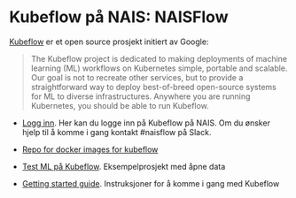 # Kubeflow på NAIS: NAISFlow

[Kubeflow](https://www.kubeflow.org/) er et open source prosjekt initiert av Google:

> The Kubeflow project is dedicated to making deployments of machine learning (ML) workflows on Kubernetes simple, portable and scalable. Our goal is not to recreate other services, but to provide a straightforward way to deploy best-of-breed open-source systems for ML to diverse infrastructures. Anywhere you are running Kubernetes, you should be able to run Kubeflow.


* [Logg inn](https://kubeflow.adeo.no). Her kan du logge inn på Kubeflow på NAIS. Om du ønsker hjelp til å komme i gang kontakt #naisflow på Slack. 

* [Repo for docker images for kubeflow](https://github.com/navikt/kubeflow-dataverk-base)

* [Test ML på Kubeflow](https://github.com/navikt/kubeflow-ml-test). Eksempelprosjekt med åpne data

* [Getting started guide](getting-started.md). Instruksjoner for å komme i gang med Kubeflow
